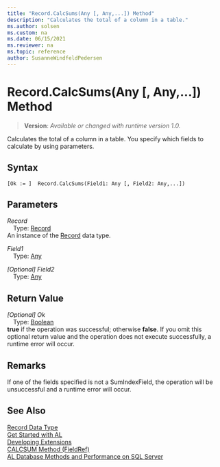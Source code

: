 ```yaml
---
title: "Record.CalcSums(Any [, Any,...]) Method"
description: "Calculates the total of a column in a table."
ms.author: solsen
ms.custom: na
ms.date: 06/15/2021
ms.reviewer: na
ms.topic: reference
author: SusanneWindfeldPedersen
---
```

[//]: # (START>DO_NOT_EDIT)
[//]: # (IMPORTANT:Do not edit any of the content between here and the END>DO_NOT_EDIT.)
[//]: # (Any modifications should be made in the .xml files in the ModernDev repo.)
# Record.CalcSums(Any [, Any,...]) Method
> **Version**: _Available or changed with runtime version 1.0._

Calculates the total of a column in a table. You specify which fields to calculate by using parameters.


## Syntax
```AL
[Ok := ]  Record.CalcSums(Field1: Any [, Field2: Any,...])
```
## Parameters
*Record*  
&emsp;Type: [Record](record-data-type.md)  
An instance of the [Record](record-data-type.md) data type.  

*Field1*  
&emsp;Type: [Any](../any/any-data-type.md)  
  
*[Optional] Field2*  
&emsp;Type: [Any](../any/any-data-type.md)  
  


## Return Value
*[Optional] Ok*  
&emsp;Type: [Boolean](../boolean/boolean-data-type.md)  
**true** if the operation was successful; otherwise **false**.   If you omit this optional return value and the operation does not execute successfully, a runtime error will occur.  


[//]: # (IMPORTANT: END>DO_NOT_EDIT)

## Remarks
If one of the fields specified is not a SumIndexField, the operation will be unsuccessful and a runtime error will occur.

## See Also
[Record Data Type](record-data-type.md)  
[Get Started with AL](../../devenv-get-started.md)  
[Developing Extensions](../../devenv-dev-overview.md)  
[CALCSUM Method (FieldRef)](../fieldref/fieldref-calcsum-method.md)  
[AL Database Methods and Performance on SQL Server](../../../administration/optimize-sql-al-Database-methods-and-performance-on-server.md)